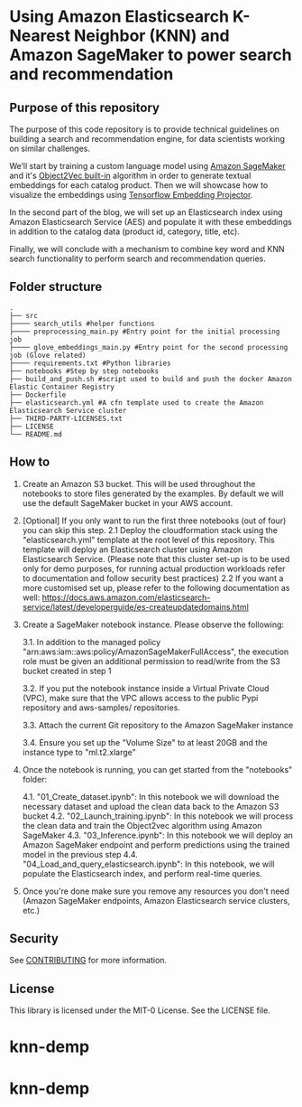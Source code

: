 # Using Amazon Elasticsearch K-Nearest Neighbor (KNN) and Amazon SageMaker to power search and recommendation


## Purpose of this repository
The purpose of this code repository is to provide technical guidelines on building a search and recommendation engine, for data scientists working on similar challenges. 

We’ll start by training a custom language model using [Amazon SageMaker](https://aws.amazon.com/sagemaker/) and it's [Object2Vec built-in](https://docs.aws.amazon.com/sagemaker/latest/dg/object2vec.html) algorithm in order to generate textual embeddings for each catalog product. Then we will showcase how to visualize the embeddings using [Tensorflow Embedding Projector](https://www.tensorflow.org/tensorboard/tensorboard_projector_plugin). 

In the second part of the blog, we will set up an Elasticsearch index using Amazon Elasticsearch Service (AES) and populate it with these embeddings in addition to the catalog data (product id, category, title, etc).

Finally, we will conclude with a mechanism to combine key word and KNN search functionality to perform search and recommendation queries.


## Folder structure

    .
    ├── src
    ├──── search_utils #helper functions
    ├──── preprocessing_main.py #Entry point for the initial processing job
    ├──── glove_embeddings_main.py #Entry point for the second processing job (Glove related)
    ├──── requirements.txt #Python libraries  
    ├── notebooks #Step by step notebooks
    ├── build_and_push.sh #script used to build and push the docker Amazon Elastic Container Registry
    ├── Dockerfile
    ├── elasticsearch.yml #A cfn template used to create the Amazon Elasticsearch Service cluster
    ├── THIRD-PARTY-LICENSES.txt
    ├── LICENSE
    └── README.md


## How to

1.  Create an Amazon S3 bucket. This will be used throughout the notebooks to store files generated by the examples. By default we will use the default SageMaker bucket in your AWS account.
2.  [Optional] If you only want to run the first three notebooks (out of four) you can skip this step.
    2.1 Deploy the cloudformation stack using the "elasticsearch.yml" template at the root level of this repository. This template will deploy an Elasticsearch cluster using Amazon Elasticsearch Service. (Please note that this cluster set-up is to be used only for demo purposes, for running actual production workloads refer to documentation and follow security best practices)
    2.2 If you want a more customised set up, please refer to the following documentation as well: https://docs.aws.amazon.com/elasticsearch-service/latest/developerguide/es-createupdatedomains.html

3.	Create a SageMaker notebook instance. Please observe the following:

    3.1. In addition to the managed policy "arn:aws:iam::aws:policy/AmazonSageMakerFullAccess", the execution role must be given an additional permission to read/write from the S3 bucket created in step 1

    3.2. If you put the notebook instance inside a Virtual Private Cloud (VPC), make sure that the VPC allows access to the public Pypi repository and aws-samples/ repositories.

    3.3. Attach the current Git repository to the Amazon SageMaker instance

    3.4. Ensure you set up the "Volume Size" to at least 20GB and the instance type to "ml.t2.xlarge"

4. Once the notebook is running, you can get started from the "notebooks" folder:

    4.1. "01_Create_dataset.ipynb": In this notebook we will download the necessary dataset and upload the clean data back to the Amazon S3 bucket 
    4.2. "02_Launch_training.ipynb": In this notebook we will process the clean data and train the Object2vec algorithm using Amazon SageMaker
    4.3. "03_Inference.ipynb": In this notebook we will deploy an Amazon SageMaker endpoint and perform predictions using the trained model in the previous step
    4.4. "04_Load_and_query_elasticsearch.ipynb": In this notebook, we will populate the Elasticsearch index, and perform real-time queries.

5. Once you're done make sure you remove any resources you don't need (Amazon SageMaker endpoints, Amazon Elasticsearch service clusters, etc.)

## Security

See [CONTRIBUTING](CONTRIBUTING.md#security-issue-notifications) for more information.

## License

This library is licensed under the MIT-0 License. See the LICENSE file.
# knn-demp
# knn-demp
